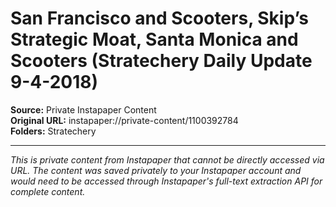 # San Francisco and Scooters, Skip’s Strategic Moat, Santa Monica and Scooters (Stratechery Daily Update 9-4-2018)

**Source:** Private Instapaper Content  
**Original URL:** instapaper://private-content/1100392784  
**Folders:** Stratechery  

---

*This is private content from Instapaper that cannot be directly accessed via URL. The content was saved privately to your Instapaper account and would need to be accessed through Instapaper's full-text extraction API for complete content.*